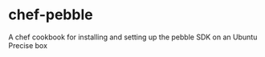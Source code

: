 chef-pebble
===========

A chef cookbook for installing and setting up the pebble SDK on an Ubuntu Precise box
